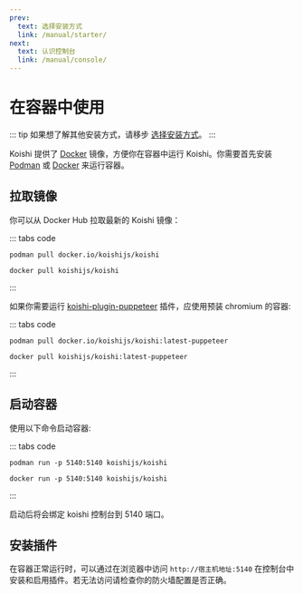 ```yaml
---
prev:
  text: 选择安装方式
  link: /manual/starter/
next:
  text: 认识控制台
  link: /manual/console/
---
```


# 在容器中使用

::: tip
如果想了解其他安装方式，请移步 [选择安装方式](./index.md)。
:::

Koishi 提供了 [Docker](https://hub.docker.com/r/koishijs/koishi) 镜像，方便你在容器中运行 Koishi。你需要首先安装 [Podman](https://podman.io) 或 [Docker](https://www.docker.com) 来运行容器。

## 拉取镜像

你可以从 Docker Hub 拉取最新的 Koishi 镜像：

::: tabs code
```podman
podman pull docker.io/koishijs/koishi
```
```docker
docker pull koishijs/koishi
```
:::

如果你需要运行 [koishi-plugin-puppeteer](https://www.npmjs.com/package/koishi-plugin-puppeteer) 插件，应使用预装 chromium 的容器:

::: tabs code
```podman
podman pull docker.io/koishijs/koishi:latest-puppeteer
```
```docker
docker pull koishijs/koishi:latest-puppeteer
```
:::

## 启动容器

使用以下命令启动容器:

::: tabs code
```podman
podman run -p 5140:5140 koishijs/koishi
```
```docker
docker run -p 5140:5140 koishijs/koishi
```
:::

启动后将会绑定 koishi 控制台到 5140 端口。

## 安装插件

在容器正常运行时，可以通过在浏览器中访问 `http://宿主机地址:5140` 在控制台中安装和启用插件。若无法访问请检查你的防火墙配置是否正确。
